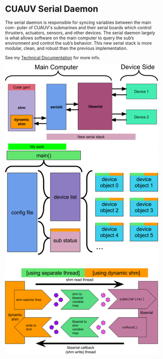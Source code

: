 # CUAUV Serial Daemon

The serial daemon is responsible for syncing variables between the main com-
puter of CUAUV's submarines and their serial boards which control thrusters,
actuators, sensors, and other devices. The serial daemon largely is what allows
software on the main computer to query the sub’s environment and control the
sub’s behavior. This new serial stack is more modular, clean, and robust than
the previous implementation.

See my [Technical Documentation](doc/serial_daemon_aso26.pdf) for more info.

![New Serial Stack](doc/new-serial-noian.png)
![Seriald Overview](doc/overview.png)
![Device Objects](doc/device-objects.png)
